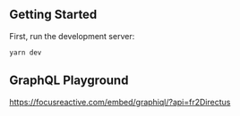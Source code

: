 
## Getting Started

First, run the development server:

```bash
yarn dev
```

## GraphQL Playground

https://focusreactive.com/embed/graphiql/?api=fr2Directus